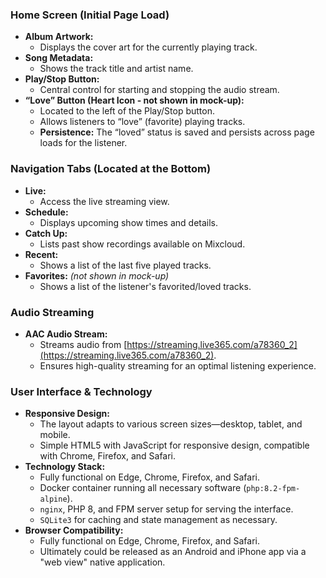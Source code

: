 ### Home Screen (Initial Page Load)
- **Album Artwork:**
  - Displays the cover art for the currently playing track.
- **Song Metadata:**
  - Shows the track title and artist name.
- **Play/Stop Button:**
  - Central control for starting and stopping the audio stream.
- **“Love” Button (Heart Icon - not shown in mock-up):**
  - Located to the left of the Play/Stop button.
  - Allows listeners to “love” (favorite) playing tracks.
  - **Persistence:** The “loved” status is saved and persists across page loads for the listener.

### Navigation Tabs (Located at the Bottom)
- **Live:**
  - Access the live streaming view.
- **Schedule:**
  - Displays upcoming show times and details.
- **Catch Up:**
  - Lists past show recordings available on Mixcloud.
- **Recent:**
  - Shows a list of the last five played tracks.
- **Favorites:** *(not shown in mock-up)*
  - Shows a list of the listener's favorited/loved tracks.

### Audio Streaming
- **AAC Audio Stream:**
  - Streams audio from [https://streaming.live365.com/a78360_2](https://streaming.live365.com/a78360_2).
  - Ensures high-quality streaming for an optimal listening experience.

### User Interface & Technology
- **Responsive Design:**
  - The layout adapts to various screen sizes—desktop, tablet, and mobile.
  - Simple HTML5 with JavaScript for responsive design, compatible with Chrome, Firefox, and Safari.
- **Technology Stack:**
  - Fully functional on Edge, Chrome, Firefox, and Safari.
  - Docker container running all necessary software (`php:8.2-fpm-alpine`).
  - `nginx`, PHP 8, and FPM server setup for serving the interface.
  - `SQLite3` for caching and state management as necessary.
- **Browser Compatibility:**
  - Fully functional on Edge, Chrome, Firefox, and Safari.
  - Ultimately could be released as an Android and iPhone app via a "web view" native application.
